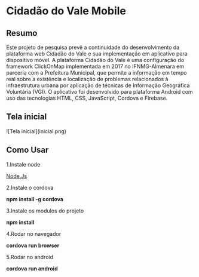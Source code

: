 <h1>Cidadão do Vale Mobile</h1>

<h2>Resumo</h2>

Este projeto de pesquisa prevê a continuidade do desenvolvimento da plataforma web Cidadão do Vale e sua implementação em aplicativo para dispositivo móvel. A plataforma Cidadão do Vale é uma configuração do framework ClickOnMap implementada em 2017 no IFNMG-Almenara em parceria com a Prefeitura Municipal, que permite a informação em tempo real sobre a existência e localização de problemas relacionados à infraestrutura urbana por aplicação de técnicas de Informação Geográfica Voluntária (VGI). O aplicativo foi desenvolvido para plataforma Android com uso das tecnologias HTML, CSS, JavaScript, Cordova e Firebase.

<h2>Tela inicial</h2>
![Tela inicial](inicial.png)

<h2>Como Usar</h2>

1.Instale node

[Node.Js](https://nodejs.org/en/)

2.Instale o cordova

**npm install -g cordova**

3.Instale os modulos do projeto

**npm install**

4.Rodar no navegador

**cordova run browser**

5.Rodar no android

**cordova run android**
